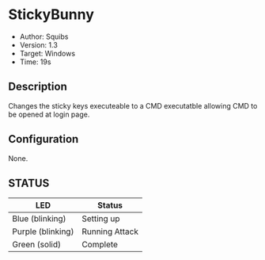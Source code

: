 # StickyBunny
* Author:	Squibs
* Version:	1.3
* Target:	Windows
* Time:		19s

## Description

Changes the sticky keys executeable to a CMD executatble allowing CMD to be opened at login page.

## Configuration

None.

## STATUS

| LED                | Status                                       |
| ------------------ | -------------------------------------------- |
| Blue (blinking)    | Setting up                                   |
| Purple (blinking)  | Running Attack		                        |
| Green  (solid)     | Complete							            |
